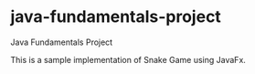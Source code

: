 # java-fundamentals-project
Java Fundamentals Project

This is a sample implementation of Snake Game using JavaFx.
